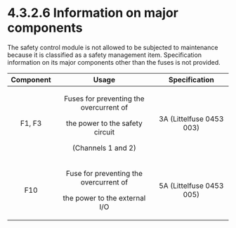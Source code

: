 # 4.3.2.6 Information on major components

The safety control module is not allowed to be subjected to maintenance because it is classified as a safety management item. Specification information on its major components other than the fuses is not provided.

| **Component** |                                                    **Usage**                                                    |     **Specification**    |
| :-----------: | :-------------------------------------------------------------------------------------------------------------: | :----------------------: |
|     F1, F3    | <p>Fuses for preventing the overcurrent of </p><p>the power to the safety circuit </p><p>(Channels 1 and 2)</p> | 3A (Littelfuse 0453 003) |
|      F10      |                <p>Fuse for preventing the overcurrent of </p><p>the power to the external I/O</p>               | 5A (Littelfuse 0453 005) |

